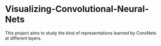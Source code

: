 # Visualizing-Convolutional-Neural-Nets
This project aims to study the kind of representations learned by ConvNets at different layers.
